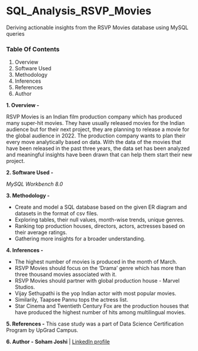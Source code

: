 # SQL_Analysis_RSVP_Movies
Deriving actionable insights from the RSVP Movies database using MySQL queries

### Table Of Contents
1. Overview
2. Software Used
3. Methodology
4. Inferences
5. References
6. Author


**1. Overview -** 

RSVP Movies is an Indian film production company which has produced many super-hit movies. They have usually released movies for the Indian audience but for their next project, they are planning to release a movie for the global audience in 2022. The production company wants to plan their every move analytically based on data. With the data of the movies that have been released in the past three years, the data set has been analyzed and meaningful insights have been drawn that can help them start their new project. 

**2. Software Used -** 

*MySQL Workbench 8.0*

**3. Methodology -**

- Create and model a SQL database based on the given ER diagram and datasets in the format of csv files.
- Exploring tables, their null values, month-wise trends, unique genres.
- Ranking top production houses, directors, actors, actresses based on their average ratings.
- Gathering more insights for a broader understanding.

**4. Inferences -**

-  The highest number of movies is produced in the month of March.
-  RSVP Movies should focus on the ‘Drama’ genre which has more than three thousand movies associated with it.
-  RSVP Movies should partner with global production house - Marvel Studios.
-  Vijay Sethupathi is the yop Indian actor with most popular movies.
-  Similarily, Taapsee Pannu tops the actress list.
-  Star Cinema and Twentieth Century Fox are the production houses that have produced the highest number of hits among multilingual movies.


**5. References -** 
This case study was a part of Data Science Certification Program by UpGrad Campus.

**6. Author -**
**Soham Joshi** | [LinkedIn profile](https://www.linkedin.com/in/sohamjoshi1998/)
